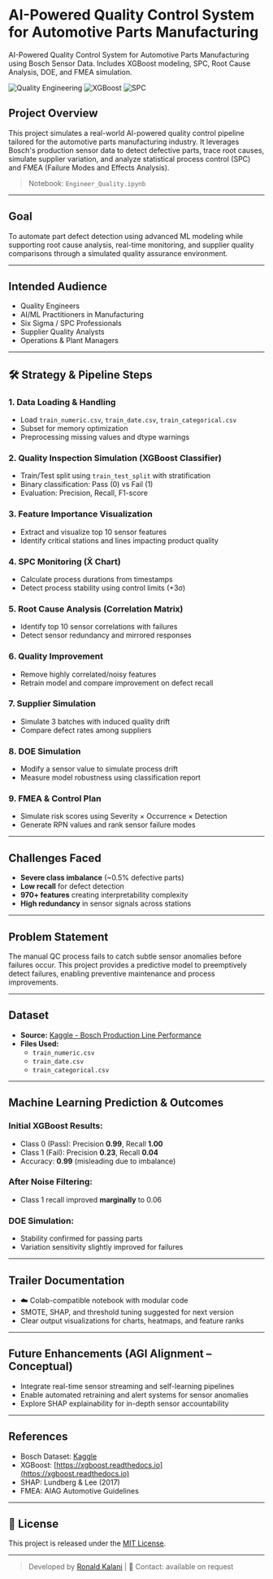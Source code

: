 # AI-Powered Quality Control System for Automotive Parts Manufacturing  

AI-Powered Quality Control System for Automotive Parts Manufacturing using Bosch Sensor Data. Includes XGBoost modeling, SPC, Root Cause Analysis, DOE, and FMEA simulation.

![Quality Engineering](https://img.shields.io/badge/domain-manufacturing-blue.svg) ![XGBoost](https://img.shields.io/badge/model-xgboost-green.svg) ![SPC](https://img.shields.io/badge/statistics-SPC-orange.svg)

## Project Overview

This project simulates a real-world AI-powered quality control pipeline tailored for the automotive parts manufacturing industry. It leverages Bosch's production sensor data to detect defective parts, trace root causes, simulate supplier variation, and analyze statistical process control (SPC) and FMEA (Failure Modes and Effects Analysis).

> Notebook: `Engineer_Quality.ipynb`

---

## Goal

To automate part defect detection using advanced ML modeling while supporting root cause analysis, real-time monitoring, and supplier quality comparisons through a simulated quality assurance environment.

---

## Intended Audience

- Quality Engineers  
- AI/ML Practitioners in Manufacturing  
- Six Sigma / SPC Professionals  
- Supplier Quality Analysts  
- Operations & Plant Managers  

---

## 🛠 Strategy & Pipeline Steps

### 1. Data Loading & Handling
- Load `train_numeric.csv`, `train_date.csv`, `train_categorical.csv`
- Subset for memory optimization
- Preprocessing missing values and dtype warnings

### 2. Quality Inspection Simulation (XGBoost Classifier)
- Train/Test split using `train_test_split` with stratification  
- Binary classification: Pass (0) vs Fail (1)  
- Evaluation: Precision, Recall, F1-score  

### 3. Feature Importance Visualization
- Extract and visualize top 10 sensor features  
- Identify critical stations and lines impacting product quality  

### 4. SPC Monitoring (X̄ Chart)
- Calculate process durations from timestamps  
- Detect process stability using control limits (+3σ)

### 5. Root Cause Analysis (Correlation Matrix)
- Identify top 10 sensor correlations with failures  
- Detect sensor redundancy and mirrored responses  

### 6. Quality Improvement
- Remove highly correlated/noisy features  
- Retrain model and compare improvement on defect recall  

### 7. Supplier Simulation
- Simulate 3 batches with induced quality drift  
- Compare defect rates among suppliers  

### 8. DOE Simulation
- Modify a sensor value to simulate process drift  
- Measure model robustness using classification report  

### 9. FMEA & Control Plan
- Simulate risk scores using Severity × Occurrence × Detection  
- Generate RPN values and rank sensor failure modes

---

##  Challenges Faced

-  **Severe class imbalance** (~0.5% defective parts)
- **Low recall** for defect detection
- **970+ features** creating interpretability complexity
- **High redundancy** in sensor signals across stations

---

## Problem Statement

The manual QC process fails to catch subtle sensor anomalies before failures occur. This project provides a predictive model to preemptively detect failures, enabling preventive maintenance and process improvements.

---

## Dataset

- **Source:** [Kaggle - Bosch Production Line Performance](https://www.kaggle.com/competitions/bosch-production-line-performance)  
- **Files Used:**  
  - `train_numeric.csv`  
  - `train_date.csv`  
  - `train_categorical.csv`  

---

## Machine Learning Prediction & Outcomes

### Initial XGBoost Results:
- Class 0 (Pass): Precision **0.99**, Recall **1.00**  
- Class 1 (Fail): Precision **0.23**, Recall **0.04**  
- Accuracy: **0.99** (misleading due to imbalance)

### After Noise Filtering:
- Class 1 recall improved **marginally** to 0.06

### DOE Simulation:
- Stability confirmed for passing parts  
- Variation sensitivity slightly improved for failures

---

##  Trailer Documentation

- ☁️ Colab-compatible notebook with modular code  
-  SMOTE, SHAP, and threshold tuning suggested for next version  
-  Clear output visualizations for charts, heatmaps, and feature ranks  

---

## Future Enhancements (AGI Alignment – Conceptual)

- Integrate real-time sensor streaming and self-learning pipelines  
- Enable automated retraining and alert systems for sensor anomalies  
- Explore SHAP explainability for in-depth sensor accountability  

---

## References

-  Bosch Dataset: [Kaggle](https://www.kaggle.com/competitions/bosch-production-line-performance)  
-  XGBoost: [https://xgboost.readthedocs.io](https://xgboost.readthedocs.io)  
-  SHAP: Lundberg & Lee (2017)  
-  FMEA: AIAG Automotive Guidelines  

---

## 🧾 License
This project is released under the [MIT License](https://opensource.org/licenses/MIT).

---

>  Developed by [Ronald Kalani](https://www.linkedin.com/in/ronaldkalani) | 📧 Contact: available on request
